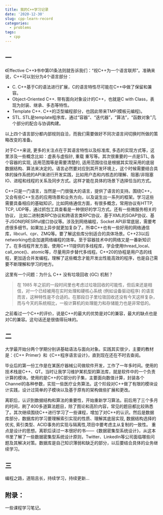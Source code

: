 ```yaml
---
title: 我的C++学习记录
date: '2020-12-30'
slug: cpp-learn-record
categories:
  - problems
tags:
  - cpp
---
```

## 一

《Effective C++》书中第01条法则就告诉我们：“视C++为一个语言联邦”。准确来说，C++可以划分为4个语言部分：

- C.  C++基于C的语法进行扩展，C的语言特性尽可能在C++中做了保留和兼容。
- Object-Oriented C++.  带有面向对象设计的C++，也就是C with Class，表现为封装、继承、多态等特性。
- Template C++.  C++的泛型编程部分，也因此带来TMP(模板元编程)。
- STL.  STL是template程序库，通过“容器”、“迭代器”，“算法”，“函数对象”几个部分的配合与协调构建。

以上四个语言部分都内部规则自洽，而我们需要做好不同次语言间切换时所做的策略改变的准备。


对于C++来说, 更多的关注点在于其语言特性以及标准库, 多态的实现方式等，这里涉及一些概念比如：虚表与虚指针, 重载 重写等。其次很重要的一点是STL, 各个容器的实现, 适用范围等是需要清楚的, 适用范围往往是根据其实现采用的底层数据结构、算法来决定的。语言必然要对应到其开发环境上，这个时候需要结合具体的操作系统的API来进行开发实践，比如用户态和内核态的理解、阻塞/非阻塞IO、进程和线程的关系及同步方式。这样才能在具体的场景下选择恰当的方式。

C++只是一门语言，当然是一门很强大的语言，提供了语言的支持。围绕C++，又会有些C++生态的应用场景和业务方向，以及诞生出一系列的框架。学习这些需要具备相应的基础知识，比如网络通信方面，有很多概念，常用协议有HTTP, TCP, UDP等，通过抓包工具查看是一种很好的学习方式。还有一些微服务相关的协议， 比如二进制类RPC协议和跨语言类RPC协议、基于XML的SOAP协议、基于JSON的RESRful接口协议等。涉及到网络编程，Socket API非常底层，需要考虑很多细节。如果加上异步就更加复杂了。所幸C++也有一些好用的网络通信库，libcurl、cpr、ZMQ等。要了解这些库分别适合的具体场景。C++23以后networking也会加速网络编程的效率。至于容器技术中的网络又是一番新知识了。在多线程开发方面，使用C++11提供的多线程库，学会使用thread_local、call_once()、atomic等，尽量用异步替代多线程。C++20的协程是用户态的线程，更加适合并发编程。理解了这些概念才能开发出性能高效的程序，也是自己需要不断理解和学习的地方。


这里有一个问题：为什么 C++ 没有垃圾回收 (GC) 机制？
> 在 1985 年之前的一段时间里也考虑过垃圾回收的可能性，但后来还是相信，对一个已经被用在实时处理和硬核心系统 (例如设备驱动程序) 的语言而言，这种特性是不合适的。在那段日子里垃圾回收还没有今天这样复杂，而与今天的系统相比，一般计算机的处理能力和存储能力也是非常低的。

之前看过一个C++的评价，说是C++的最大的优势是对C的兼容，最大的缺点也是对C的兼容。这句话还是很值得玩味的。


## 二

大学最开始分两个学期分别讲基础语法与面向对象。实践其实很少，主要的教材是：《C++ Primer》和《C++程序语言设计》，直到现在还在不时去查阅。

毕业后的第一份工作是在某医疗器械公司做软件开发，工作了一年多时间。使用的技术栈是C++、QT。当时让我学习维护某机型的算法库，就是软件中的一个负责计算的模块。使用的是C++的C部分的子集，主要面向数值计算，封装各个Channel的各种参数，实现一些医疗业务算法。这个阶段对C++做了有限的模块设计实践，设计过简单的子模块以及基于原有的架构做些扩展和更改。

离职后，认识到数据结构和算法的重要性，开始重新学习算法。前后用了三个多月的时间，刷了400多道算法题目，除了图论和高阶内容，常见的题目都比较熟悉了。其次继续围绕C++进行学习了一些课程，增加了对C++的认识。然后是数据库部分，数据库的学习要理解索引实现的性质、理解其底层实现, 数据结构选择的优劣, 索引类型、ACID事务的实现与隔离性,项目中要考虑主从复制的一致性。 重点是设计的思想。离职后读过一本很好的书——《数据密集型系统设计》，从这本书里了解了一些数据密集型系统设计原则，Twitter、LinkedIn等公司面临哪些问题及其解决对策。数据库是自己知识薄弱和缺乏的部分，以后要结合具体的业务继续学习。


## 三
编程之路，道阻且长，持续学习，持续更新...


## 附录：

一些课程学习笔记。